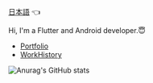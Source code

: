 [日本語](README_jp.md) 👈

Hi, I'm a Flutter and Android developer.😇

- [Portfolio](https://gist.github.com/bakatsuyuki/bbdc7b6c37afa4e01d5149c4bdb9d387)
- [WorkHistory](https://gist.github.com/bakatsuyuki/33a8d06edfc9a5dde1faca62af8eeca4)

![Anurag's GitHub stats](https://github-readme-stats.vercel.app/api?username=bakatsuyuki&show_icons=true&theme=radical)

<!--![trophy](https://github-profile-trophy.vercel.app/?username=bakatsuyuki&theme=onedark)-->
<!--
**bakatsuyuki/bakatsuyuki** is a ✨ _special_ ✨ repository because its `README.md` (this file) appears on your GitHub profile.

Here are some ideas to get you started:

- 🔭 I’m currently working on ...
- 🌱 I’m currently learning ...
- 👯 I’m looking to collaborate on ...
- 🤔 I’m looking for help with ...
- 💬 Ask me about ...
- 📫 How to reach me: ...
- 😄 Pronouns: ...
- ⚡ Fun fact: ...
-->
